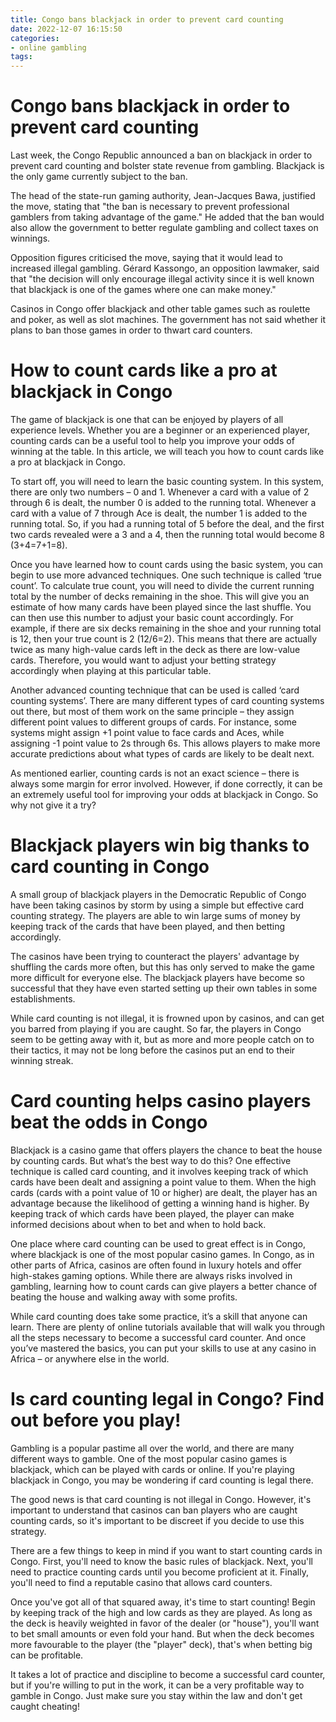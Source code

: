 ```yaml
---
title: Congo bans blackjack in order to prevent card counting
date: 2022-12-07 16:15:50
categories:
- online gambling
tags:
---
```



#  Congo bans blackjack in order to prevent card counting

Last week, the Congo Republic announced a ban on blackjack in order to prevent card counting and bolster state revenue from gambling. Blackjack is the only game currently subject to the ban.

The head of the state-run gaming authority, Jean-Jacques Bawa, justified the move, stating that "the ban is necessary to prevent professional gamblers from taking advantage of the game." He added that the ban would also allow the government to better regulate gambling and collect taxes on winnings.

Opposition figures criticised the move, saying that it would lead to increased illegal gambling. Gérard Kassongo, an opposition lawmaker, said that "the decision will only encourage illegal activity since it is well known that blackjack is one of the games where one can make money."

Casinos in Congo offer blackjack and other table games such as roulette and poker, as well as slot machines. The government has not said whether it plans to ban those games in order to thwart card counters.

#  How to count cards like a pro at blackjack in Congo

The game of blackjack is one that can be enjoyed by players of all experience levels. Whether you are a beginner or an experienced player, counting cards can be a useful tool to help you improve your odds of winning at the table. In this article, we will teach you how to count cards like a pro at blackjack in Congo.

To start off, you will need to learn the basic counting system. In this system, there are only two numbers – 0 and 1. Whenever a card with a value of 2 through 6 is dealt, the number 0 is added to the running total. Whenever a card with a value of 7 through Ace is dealt, the number 1 is added to the running total. So, if you had a running total of 5 before the deal, and the first two cards revealed were a 3 and a 4, then the running total would become 8 (3+4=7+1=8).

Once you have learned how to count cards using the basic system, you can begin to use more advanced techniques. One such technique is called ‘true count’. To calculate true count, you will need to divide the current running total by the number of decks remaining in the shoe. This will give you an estimate of how many cards have been played since the last shuffle. You can then use this number to adjust your basic count accordingly. For example, if there are six decks remaining in the shoe and your running total is 12, then your true count is 2 (12/6=2). This means that there are actually twice as many high-value cards left in the deck as there are low-value cards. Therefore, you would want to adjust your betting strategy accordingly when playing at this particular table.

Another advanced counting technique that can be used is called ‘card counting systems’. There are many different types of card counting systems out there, but most of them work on the same principle – they assign different point values to different groups of cards. For instance, some systems might assign +1 point value to face cards and Aces, while assigning -1 point value to 2s through 6s. This allows players to make more accurate predictions about what types of cards are likely to be dealt next.

As mentioned earlier, counting cards is not an exact science – there is always some margin for error involved. However, if done correctly, it can be an extremely useful tool for improving your odds at blackjack in Congo. So why not give it a try?

#  Blackjack players win big thanks to card counting in Congo

A small group of blackjack players in the Democratic Republic of Congo have been taking casinos by storm by using a simple but effective card counting strategy. The players are able to win large sums of money by keeping track of the cards that have been played, and then betting accordingly.

The casinos have been trying to counteract the players' advantage by shuffling the cards more often, but this has only served to make the game more difficult for everyone else. The blackjack players have become so successful that they have even started setting up their own tables in some establishments.

While card counting is not illegal, it is frowned upon by casinos, and can get you barred from playing if you are caught. So far, the players in Congo seem to be getting away with it, but as more and more people catch on to their tactics, it may not be long before the casinos put an end to their winning streak.

#  Card counting helps casino players beat the odds in Congo

Blackjack is a casino game that offers players the chance to beat the house by counting cards. But what’s the best way to do this? One effective technique is called card counting, and it involves keeping track of which cards have been dealt and assigning a point value to them. When the high cards (cards with a point value of 10 or higher) are dealt, the player has an advantage because the likelihood of getting a winning hand is higher. By keeping track of which cards have been played, the player can make informed decisions about when to bet and when to hold back.

One place where card counting can be used to great effect is in Congo, where blackjack is one of the most popular casino games. In Congo, as in other parts of Africa, casinos are often found in luxury hotels and offer high-stakes gaming options. While there are always risks involved in gambling, learning how to count cards can give players a better chance of beating the house and walking away with some profits.

While card counting does take some practice, it’s a skill that anyone can learn. There are plenty of online tutorials available that will walk you through all the steps necessary to become a successful card counter. And once you’ve mastered the basics, you can put your skills to use at any casino in Africa – or anywhere else in the world.

#  Is card counting legal in Congo? Find out before you play!

Gambling is a popular pastime all over the world, and there are many different ways to gamble. One of the most popular casino games is blackjack, which can be played with cards or online. If you're playing blackjack in Congo, you may be wondering if card counting is legal there.

The good news is that card counting is not illegal in Congo. However, it's important to understand that casinos can ban players who are caught counting cards, so it's important to be discreet if you decide to use this strategy.

There are a few things to keep in mind if you want to start counting cards in Congo. First, you'll need to know the basic rules of blackjack. Next, you'll need to practice counting cards until you become proficient at it. Finally, you'll need to find a reputable casino that allows card counters.

Once you've got all of that squared away, it's time to start counting! Begin by keeping track of the high and low cards as they are played. As long as the deck is heavily weighted in favor of the dealer (or "house"), you'll want to bet small amounts or even fold your hand. But when the deck becomes more favourable to the player (the "player" deck), that's when betting big can be profitable.

It takes a lot of practice and discipline to become a successful card counter, but if you're willing to put in the work, it can be a very profitable way to gamble in Congo. Just make sure you stay within the law and don't get caught cheating!